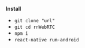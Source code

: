 **Install**

-  ```git clone "url"```
-  ```git cd rnWebRTC```
-  ```npm i```
-  ```react-native run-android```